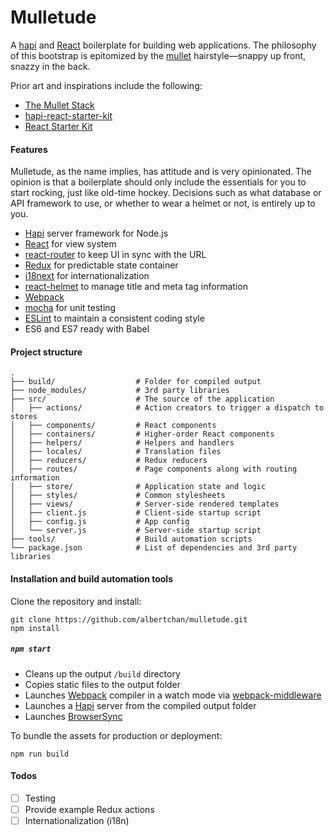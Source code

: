 Mulletude
=========

A [hapi](http://hapijs.com/) and [React](http://facebook.github.io/react/) boilerplate for building web applications. The philosophy of this bootstrap is epitomized by the [mullet](https://en.wikipedia.org/wiki/Mullet_(haircut)) hairstyle—snappy up front, snazzy in the back.

Prior art and inspirations include the following:

* [The Mullet Stack](https://github.com/lynnaloo/mullet)
* [hapi-react-starter-kit](https://github.com/Dindaleon/hapi-react-starter-kit)
* [React Starter Kit](https://github.com/kriasoft/react-starter-kit)

#### Features

Mulletude, as the name implies, has attitude and is very opinionated. The opinion is that a boilerplate should only include the essentials for you to start rocking, just like old-time hockey. Decisions such as what database or API framework to use, or whether to wear a helmet or not, is entirely up to you.

* [Hapi](http://hapijs.com/) server framework for Node.js
* [React](http://facebook.github.io/react/) for view system
* [react-router](https://github.com/reactjs/react-router) to keep UI in sync with the URL
* [Redux](https://github.com/reactjs/redux) for predictable state container
* [i18next](https://github.com/i18next/i18next) for internationalization
* [react-helmet](https://github.com/nfl/react-helmet) to manage title and meta tag information
* [Webpack](http://webpack.github.io/)
* [mocha](https://mochajs.org/) for unit testing
* [ESLint](http://eslint.org/) to maintain a consistent coding style
* ES6 and ES7 ready with Babel

#### Project structure

```
.
├── build/                  # Folder for compiled output
├── node_modules/           # 3rd party libraries
├── src/                    # The source of the application
│   ├── actions/            # Action creators to trigger a dispatch to stores
│   ├── components/         # React components
│   ├── containers/         # Higher-order React components
│   ├── helpers/            # Helpers and handlers
│   ├── locales/            # Translation files
│   ├── reducers/           # Redux reducers
│   ├── routes/             # Page components along with routing information
│   ├── store/              # Application state and logic
│   ├── styles/             # Common stylesheets
│   ├── views/              # Server-side rendered templates
│   ├── client.js           # Client-side startup script
│   ├── config.js           # App config
│   └── server.js           # Server-side startup script   
├── tools/                  # Build automation scripts
└── package.json            # List of dependencies and 3rd party libraries
```

#### Installation and build automation tools

Clone the repository and install:

```
git clone https://github.com/albertchan/mulletude.git
npm install
```

##### `npm start`

* Cleans up the output `/build` directory
* Copies static files to the output folder
* Launches [Webpack](https://webpack.github.io/) compiler in a watch mode via [webpack-middleware](https://github.com/kriasoft/webpack-middleware)
* Launches a [Hapi](http://hapijs.com/) server from the compiled output folder
* Launches [BrowserSync](https://browsersync.io/)

To bundle the assets for production or deployment:

```
npm run build
```

#### Todos

* [ ] Testing
* [ ] Provide example Redux actions
* [ ] Internationalization (i18n)
